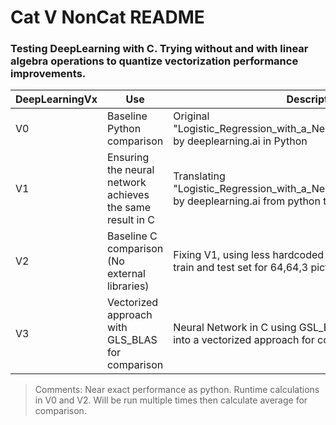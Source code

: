 # Cat V NonCat README

### Testing DeepLearning with C. Trying without and with linear algebra operations to quantize vectorization performance improvements.


|DeepLearningVx | Use | Description | Runtime|
|----------------|-----|-------------|--------|
|V0 | Baseline Python comparison| Original "Logistic_Regression_with_a_Neural_Network_mindset_v6a" by deeplearning.ai in Python| N/A |
|V1 | Ensuring the neural network achieves the same result in C | Translating "Logistic_Regression_with_a_Neural_Network_mindset_v6a" by deeplearning.ai from python to C | N/A |
|V2 | Baseline C comparison (No external libraries) |  Fixing V1, using less hardcoded values. Works for any size train and test set for 64,64,3 pictures. | N/A |
|V3 | Vectorized approach with GLS_BLAS for comparison | Neural Network in C using GSL_BLAS library. Translating V2 into a vectorized approach for comparison. | N/A |



> Comments:
> Near exact performance as python.
> Runtime calculations in V0 and V2. Will be run multiple times then calculate average for comparison.
